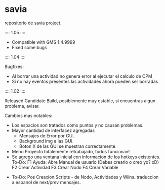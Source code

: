 savia
=====

repositorio de savia project.


:::: 1.05 ::::

* Compatible with GMS 1.4.9999 
* Fixed some bugs


:::: 1.04 ::::

Bugfixes:
- Al borrar una actividad no genera error al ejecutar el calculo de CPM
- Si no hay eventos presentes las actividades ahora pueden ser borradas

:::: 1.02 ::::

Released Candidate Build, posiblemente muy estable, si encuentras algun problema, avisar.

Cambios mas notables:
* Los espacios son tratados como puntos y no causan problemas.
* Mayor cantidad de interfacez agregadas 
  - Mensajes de Error por GUI.
  - Background Img a las GUI.
  - Boton X de las GUI se muestran correctamente.
* Menu Proyecto totalemente retrabajado, todos funcionan!
* Se agrego una ventana inicial con informacion de los hotkeys existentes.
   To-Do: F1 Ayuda: Abre Manual de usuario (Debes crearlo o creo yo? xD)
              F2 Crear Actividad
              F3 Crear Nodo
              F4 Crear Variable
+ To-Do: Pos Creacion Scripts
               - de Nodo, Actividades y Wiins.
              traduccion a espanol de next/prev mensajes.

